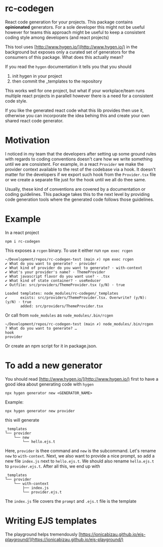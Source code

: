 # rc-codegen

React code generation for your projects. This package contains **opinionated** generators. For a sole
developer this might not be useful however for teams this approach might be useful to keep a consistent coding style among developers (and react projects)

This tool uses [http://www.hygen.io/](http://www.hygen.io/) in the background but exposes only a curated set of generators for the consumers of this package. What does this actually mean?

If you read the `hygen` documentation it tells you that you should

1. init hygen in your project
2. then commit the \_templates to the repository

This works well for one project, but what if your workplace/team runs multiple react projects in parallell however there is a need for a consistent code style.

If you like the generated react code what this lib provides then use it, otherwise you can incorporate the idea behing this and create your own shared react code generator.

# Motivation

I noticed in my team that the developers after setting up some ground rules with regards to coding conventions doesn't care how we write something until we are consistent. For example, in a react `Provider` we make the provider context available to the rest of the codebase via a hook. It doesn't matter for the developers if we export such hook from the `Provider.tsx` file or we create a separate file just for the hook until we all do thee same.

Usually, these kind of conventions are covered by a documentation or coding guidelines. This package takes this to the next level by providing code generation tools where the generated code follows those guidelines.

# Example

In a react project

```shell
npm i rc-codegen
```

This exposes a `rcgen` binary. To use it either run `npm exec rcgen`

```shell
~/Development/repos/rc-codegen-test (main ✗) npm exec rcgen
✔ What do you want to generate? · provider
✔ What kind of provider do you want to generate? · with-context
✔ What's your provider's name? · ThemeProvider
✔ What javascript flavor do you want use? · .tsx
✔ What kind of state container? · useReducer
✔ Outfile: src/providers/ThemeProvider.tsx (y/N) · true

Loaded templates: node_modules/rc-codegen/_templates
✔      exists: src/providers/ThemeProvider.tsx. Overwrite? (y/N):  (y/N) · true
       added: src/providers/ThemeProvider.tsx
```

Or call from `node_modules` as `node_modules/.bin/rcgen`

```shell
~/Development/repos/rc-codegen-test (main ✗) node_modules/.bin/rcgen 
? What do you want to generate? … 
hook
provider
```

Or create an npm script for it in package.json.

# To add a new generator

You should read [http://www.hygen.io/](http://www.hygen.io/) first to have a good idea about generating code with `hygen`

```shell
npx hygen generator new <GENERATOR_NAME>
```

Example:

```shell
npx hygen generator new provider
```

this will generate

```
_templates
└── provider
    └── new
        └── hello.ejs.t
```

Here, `provider` is thee command and `new` is the subcommand. Let's rename `new` to `with-context`. Next, we also want to provide a nice prompt, so add a new file `index.js` next to `hello.ejs.t`. We should also rename `hello.ejs.t` to `provider.ejs.t`. After all this, we end up with

```
_templates
└── provider
    └── with-context
        ├── index.js
        └── provider.ejs.t
```

The `index.js` file covers the `prompt` and `.ejs.t` file is the template

# Writing EJS templates

The playground helps tremendously [https://ionicabizau.github.io/ejs-playground/](https://ionicabizau.github.io/ejs-playground/)
